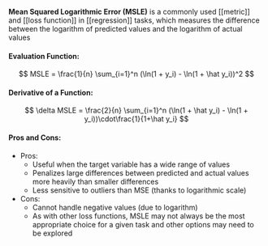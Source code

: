 **Mean Squared Logarithmic Error (MSLE)** is a commonly used [[metric]] and [[loss function]] in [[regression]] tasks, which measures the difference between the logarithm of predicted values and the logarithm of actual values

#### Evaluation Function:
$$
MSLE = \frac{1}{n} \sum_{i=1}^n (\ln(1 + y_i) - \ln(1 + \hat y_i))^2
$$

#### Derivative of a Function:
$$
\delta MSLE = \frac{2}{n} \sum_{i=1}^n (\ln(1 + \hat y_i) - \ln(1 + y_i))\cdot\frac{1}{1+\hat y_i}
$$

#### Pros and Cons:

* Pros:
	* Useful when the target variable has a wide range of values
	* Penalizes large differences between predicted and actual values more heavily than smaller differences
	* Less sensitive to outliers than MSE (thanks to logarithmic scale)
* Cons:
	* Cannot handle negative values (due to logarithm)
	* As with other loss functions, MSLE may not always be the most appropriate choice for a given task and other options may need to be explored